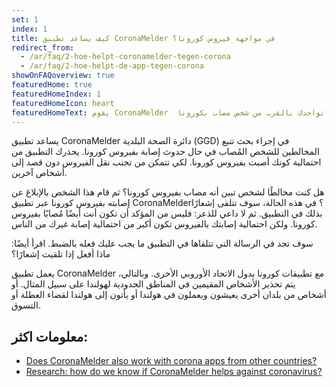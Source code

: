 ```yaml
---
set: 1
index: 1
title: كيف يساعد تطبيق CoronaMelder في مواجهة فيروس كورونا؟
redirect_from: 
  - /ar/faq/2-hoe-helpt-coronamelder-tegen-corona
  - /ar/faq/2-hoe-helpt-de-app-tegen-corona
showOnFAQoverview: true
featuredHome: true
featuredHomeIndex: 1
featuredHomeIcon: heart
featuredHomeText: يقوم CoronaMelder  بتحذيرك بعد تواجدك بالقرب من شخص مصاب بكورونا.
---
```

يساعد تطبيق CoronaMelder دائرة الصحة البلدية (GGD) في إجراء بحث تتبع المخالطين للشخص المُصاب في حال حدوث إصابة بفيروس كورونا. يحذرك التطبيق من احتمالية كونك أصبت بفيروس كورونا. لكي تتمكن من تجنب نقل الفيروس دون قصد إلى أشخاص آخرين.

هل كنت مخالطًا لشخص تبين أنه مصاب بفيروس كورونا؟ ثم قام هذا الشخص بالإبلاغ عن إصابته بفيروس كورونا عبر تطبيق CoronaMelder؟ في هذه الحالة، سوف تتلقى إشعارًا بذلك في التطبيق. ثم لا داعي للذعر: فليس من المؤكد أن تكون أنت أيضًا مُصابًا بفيروس كورونا. ولكن احتمالية إصابتك بالفيروس تكون أكبر من احتمالية إصابة غيرك من الناس.

سوف تجد في الرسالة التي تتلقاها في التطبيق ما يجب عليك فعله بالضبط. اقرأ أيضًا: ماذا أفعل إذا تلقيت إشعارًا؟

يعمل تطبيق CoronaMelder مع تطبيقات كورونا بدول الاتحاد الأوروبي الأخرى. وبالتالي، يتم تحذير الأشخاص المقيمين في المناطق الحدودية لهولندا على سبيل المثال. أو أشخاص من بلدان أخرى يعيشون ويعملون في هولندا أو يأتون إلى هولندا لقضاء العطلة أو التسوق.

## معلومات اكثر:

- [Does CoronaMelder also work with corona apps from other countries?](/{{page.lang}}/faq/1-7-werkt-coronamelder-ook-met-apps-uit-andere-landen)
- [Research: how do we know if CoronaMelder helps against coronavirus?](/{{page.lang}}/faq/3-1-onderzoek-hoe-weten-we-of-coronamelder-helpt-tegen-corona)
